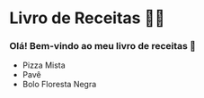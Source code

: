 # Livro de Receitas :man_cook:

### Olá! Bem-vindo ao meu livro de receitas :wave:

- Pizza Mista
- Pavê
- Bolo Floresta Negra